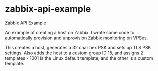 # zabbix-api-example
Zabbix API Example

An example of creating a host on Zabbix. I wrote some code to automatically provision and unprovision Zabbix monitoring on VPSes.

This creates a host, generates a 32 char hex PSK and sets up TLS PSK settings. Also adds the host to a custom group ID 15, and assigns 2 templates - 1001 is the Linux default template, and the other is a custom template.
